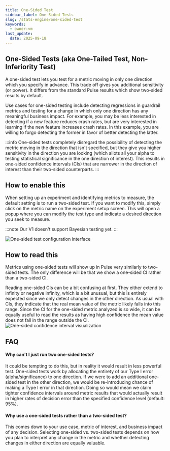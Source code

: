 ```yaml
---
title: One-Sided Test
sidebar_label: One-Sided Tests
slug: /stats-engine/one-sided-test
keywords:
  - owner:vm
last_update:
  date: 2025-09-18
---
```


## One-Sided Tests (aka One-Tailed Test, Non-Inferiority Test)

A one-sided test lets you test for a metric moving in only one direction which you specify in advance. This trade off gives you additional sensitivity (or power). It differs from the standard Pulse results which show two-sided results by default.

Use cases for one-sided testing include detecting regressions in guardrail metrics and testing for a change in which only one direction has any meaningful business impact. For example, you may be less interested in detecting if a new feature reduces crash rates, but are very interested in learning if the new feature increases crash rates. In this example, you are willing to forgo detecting the former in favor of better detecting the latter.

:::info
One-sided tests completely disregard the possibility of detecting the metric moving in the direction that isn't specified, but they give you higher sensitivity in the direction you are looking (which allots all your alpha to testing statistical significance in the one direction of interest). This results in one-sided confidence intervals (CIs) that are narrower in the direction of interest than their two-sided counterparts.
:::

## How to enable this

When setting up an experiment and identifying metrics to measure, the default setting is to run a two-sided test. If you want to modify this, simply click on the metric name on the experiment setup screen. This will open a popup where you can modify the test type and indicate a desired direction you seek to measure.

:::note
Our V1 doesn't support Bayesian testing yet.
:::

![One-sided test configuration interface](https://github.com/user-attachments/assets/23044f21-6249-4fc1-9895-22111bb16010)

## How to read this

Metrics using one-sided tests will show up in Pulse very similarly to two-sided tests. The only difference will be that we show a one-sided CI rather than a two-sided CI.

Reading one-sided CIs can be a bit confusing at first. They either extend to infinity or negative infinity, which is a bit unusual, but this is entirely expected since we only detect changes in the other direction. As usual with CIs, they indicate that the real mean value of the metric likely falls into this range. Since the CI for the one-sided metric analyzed is so wide, it can be equally useful to read the results as having high confidence the mean value does not fall in the range outside the CI.
![One-sided confidence interval visualization](https://github.com/user-attachments/assets/7ab3d680-b4c4-4321-b1fc-cc506b0ab21b)

## FAQ

#### Why can't I just run two one-sided tests?

It could be tempting to do this, but in reality it would result in less powerful test. One-sided tests work by allocating the entirety of our Type I error (alpha/significance) to one direction. If we were to add an additional one-sided test in the other direction, we would be re-introducing chance of making a Type I error in that direction. Doing so would mean we claim tighter confidence intervals around metric results that would actually result in higher rates of decision error than the specified confidence level (default: 95%).

#### Why use a one-sided tests rather than a two-sided test?

This comes down to your use case, metric of interest, and business impact of any decision. Selecting one-sided vs. two-sided tests depends on how you plan to interpret any change in the metric and whether detecting changes in either direction are equally valuable.
